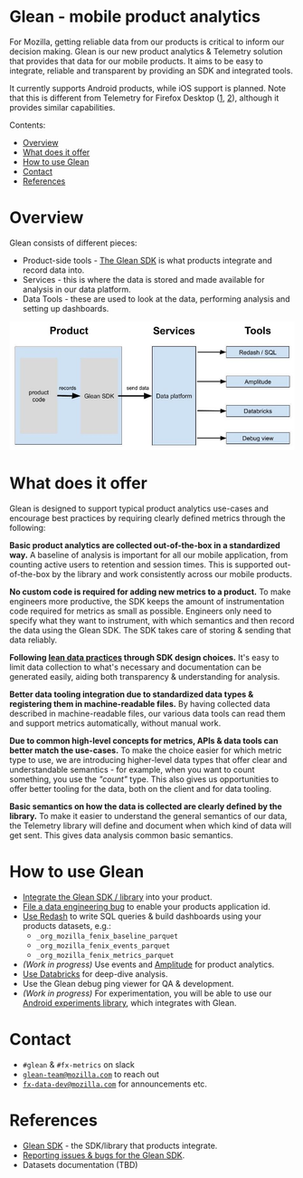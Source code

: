 # Glean - mobile product analytics

For Mozilla, getting reliable data from our products is critical to inform our decision making. Glean is our new product analytics & Telemetry solution that provides that data for our mobile products.
It aims to be easy to integrate, reliable and transparent by providing an SDK and integrated tools.

It currently supports Android products, while iOS support is planned.
Note that this is different from Telemetry for Firefox Desktop ([1](https://firefox-source-docs.mozilla.org/toolkit/components/telemetry/telemetry/index.html), [2](https://docs.telemetry.mozilla.org/concepts/choosing_a_dataset.html)), although it provides similar capabilities.

Contents:

*   [Overview](#overview)
*   [What does it offer](#what-does-it-offer)
*   [How to use Glean](#how-to-use-glean)
*   [Contact](#contact)
*   [References](#references)

# Overview

Glean consists of different pieces:

*   Product-side tools - [The Glean SDK](https://github.com/mozilla-mobile/android-components/blob/master/components/service/glean/README.md) is what products integrate and record data into.
*   Services - this is where the data is stored and made available for analysis in our data platform.
*   Data Tools - these are used to look at the data, performing analysis and setting up dashboards.

![drawing](../assets/Glean_overview.jpg)

# What does it offer

Glean is designed to support typical product analytics use-cases and encourage best practices by requiring clearly defined metrics through the following:

**Basic product analytics are collected out-of-the-box in a standardized way.**
A baseline of analysis is important for all our mobile application, from counting active users to retention and session times. This is supported out-of-the-box by the library and work consistently across our mobile products.

**No custom code is required for adding new metrics to a product.**
To make engineers more productive, the SDK keeps the amount of instrumentation code required for metrics as small as possible. Engineers only need to specify what they want to instrument, with which semantics and then record the data using the Glean SDK. The SDK takes care of storing & sending that data reliably.

**Following [lean data practices](https://leandatapractices.com/) through SDK design choices.**
It's easy to limit data collection to what's necessary and documentation can be generated easily, aiding both transparency & understanding for analysis.

**Better data tooling integration due to standardized data types & registering them in machine-readable files.**
By having collected data described in machine-readable files, our various data tools can read them and support metrics automatically, without manual work.

**Due to common high-level concepts for metrics, APIs & data tools can better match the use-cases.**
To make the choice easier for which metric type to use, we are introducing higher-level data types that offer clear and understandable semantics - for example, when you want to count something, you use the _"count"_ type. This also gives us opportunities to offer better tooling for the data, both on the client and for data tooling.

**Basic semantics on how the data is collected are clearly defined by the library.**
To make it easier to understand the general semantics of our data, the Telemetry library will define and document when which kind of data will get sent. This gives data analysis common basic semantics.

# How to use Glean

*   [Integrate the Glean SDK / library](https://github.com/mozilla-mobile/android-components/blob/master/components/service/glean/README.md) into your product.
*   [File a data engineering bug](https://bugzilla.mozilla.org/enter_bug.cgi?product=Data%20Platform%20and%20Tools&component=General&short_desc=Glean:%20Enable%20application%20id%20org.mozilla.myProduct) to enable your products application id.
*   [Use Redash](https://sql.telemetry.mozilla.org/) to write SQL queries & build dashboards using your products datasets, e.g.:
    *   `_org_mozilla_fenix_baseline_parquet`
    *   `_org_mozilla_fenix_events_parquet`
    *   `_org_mozilla_fenix_metrics_parquet`
*   _(Work in progress)_ Use events and [Amplitude](https://sso.mozilla.com/amplitude) for product analytics.
*   [Use Databricks](https://sso.mozilla.com/databricks) for deep-dive analysis.
*   Use the Glean debug ping viewer for QA & development.
*   _(Work in progress)_ For experimentation, you will be able to use our [Android experiments library](https://github.com/mozilla-mobile/android-components/blob/master/components/service/experiments/README.md), which integrates with Glean.

# Contact

*   `#glean` & `#fx-metrics` on slack
*   [`glean-team@mozilla.com`](mailto:glean-team@mozilla.com) to reach out
*   [`fx-data-dev@mozilla.com`](mailto:fx-data-dev@mozilla.com) for announcements etc.

# References

*   [Glean SDK](https://github.com/mozilla-mobile/android-components/blob/master/components/service/glean/) - the SDK/library that products integrate.
*   [Reporting issues & bugs for the Glean SDK](https://bugzilla.mozilla.org/enter_bug.cgi?product=Data%20Platform%20and%20Tools&component=Glean%3A%20SDK).
*   Datasets documentation (TBD)
